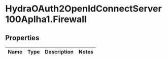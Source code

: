# HydraOAuth2OpenIdConnectServer100Aplha1.Firewall

## Properties
Name | Type | Description | Notes
------------ | ------------- | ------------- | -------------


